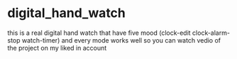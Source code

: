 # digital_hand_watch
 this is a real digital hand watch that have five mood (clock-edit clock-alarm-stop watch-timer) and every mode works well so you can watch vedio of the project on my liked in account
